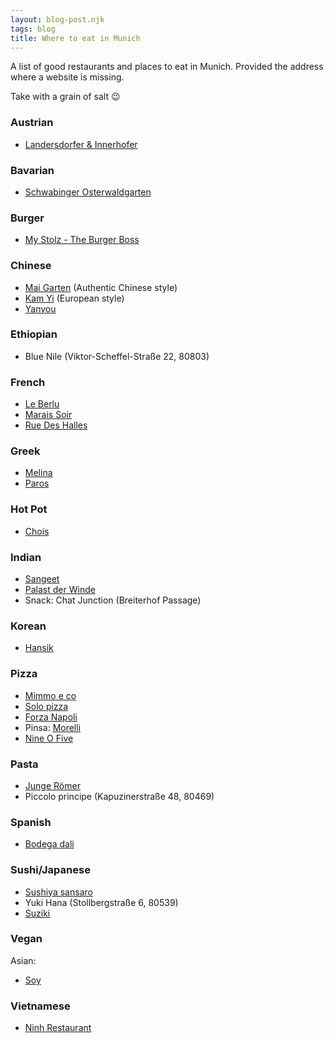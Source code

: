 ```yaml
---
layout: blog-post.njk
tags: blog
title: Where to eat in Munich
---
```


A list of good restaurants and places to eat in Munich. Provided the address where a website is missing.

Take with a grain of salt 😉

### Austrian

- [Landersdorfer & Innerhofer](https://www.landersdorferundinnerhofer.de/)

### Bavarian

- [Schwabinger Osterwaldgarten](https://www.schwabinger-osterwaldgarten.de/)

### Burger

- [My Stolz - The Burger Boss](https://mystolz.com/)

### Chinese

- [Mai Garten](https://www.mai-garten.com/) (Authentic Chinese style)
- [Kam Yi](https://kamyi.com/) (European style)
- [Yanyou](http://www.yanyou.de/)

### Ethiopian

- Blue Nile (Viktor-Scheffel-Straße 22, 80803)

### French

- [Le Berlu](https://www.leberlu.de/)
- [Marais Soir](https://marais-soir.de/)
- [Rue Des Halles](https://ruedeshalles.de/)

### Greek

- [Melina](https://www.taverna-melina.de/)
- [Paros](https://paros-muenchen.de/)

### Hot Pot

- [Chois](https://www.chois-hotpot.de/)

### Indian

- [Sangeet](http://www.sangeet-online.de/)
- [Palast der Winde](https://www.palastderwinde.de/)
- Snack: Chat Junction (Breiterhof Passage)

### Korean

- [Hansik](http://muenchen-hansik.de/)

### Pizza

- [Mimmo e co](https://www.mimmoeco.de/)
- [Solo pizza](https://www.solopizza.de/)
- [Forza Napoli](https://forzanapoli.de/)
- Pinsa: [Morelli](https://morelli-la-pinsapizzeria.business.site/)
- [Nine O Five](https://www.nineofive.de/muenchen-herzogenstrasse/)

### Pasta

- [Junge Römer](https://jungeroemer-muenchen.de/)
- Piccolo principe (Kapuzinerstraße 48, 80469)

### Spanish

- [Bodega dali](https://bodega-dali.de/)

### Sushi/Japanese

- [Sushiya sansaro](https://www.sushiya.de/)
- Yuki Hana (Stollbergstraße 6, 80539)
- [Suziki](https://www.feinkost-ysuzuki.com/)

### Vegan

Asian:

- [Soy](https://soy-muenchen.com/)

### Vietnamese

- [Ninh Restaurant](https://www.ninh-restaurant.de/)
